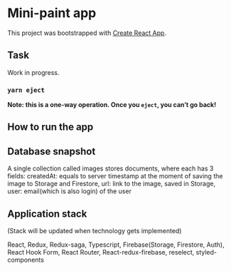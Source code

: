 # Mini-paint app

This project was bootstrapped with [Create React App](https://github.com/facebook/create-react-app).

## Task

Work in progress.

### `yarn eject`

**Note: this is a one-way operation. Once you `eject`, you can’t go back!**

## How to run the app


## Database snapshot
A single collection called images stores documents, where each has 3 fields:
   createdAt: equals to server timestamp at the moment of saving the image to Storage and Firestore,
   url: link to the image, saved in Storage,
   user: email(which is also login) of the user

## Application stack
(Stack will be updated when technology gets implemented)

React, Redux, Redux-saga, Typescript, Firebase(Storage, Firestore, Auth), React Hook Form, React Router, React-redux-firebase, reselect, styled-components